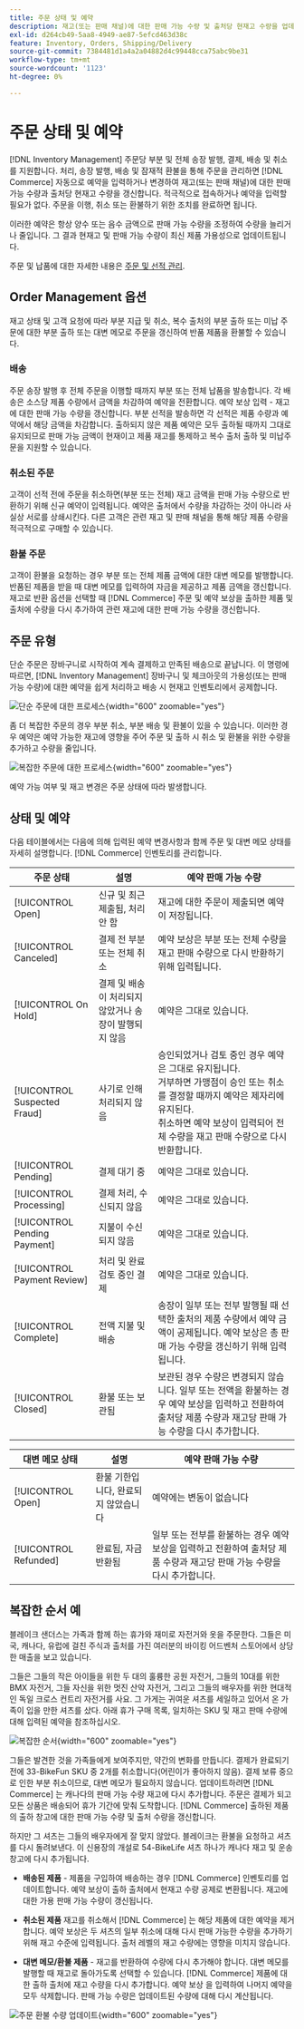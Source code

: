 ```yaml
---
title: 주문 상태 및 예약
description: 재고(또는 판매 채널)에 대한 판매 가능 수량 및 출처당 현재고 수량을 업데이트하는 자동 예약 입력 또는 변경사항에 대해 알아봅니다.
exl-id: d264cb49-5aa8-4949-ae87-5efcd463d38c
feature: Inventory, Orders, Shipping/Delivery
source-git-commit: 7384481d1a4a2a04882d4c99448cca75abc9be31
workflow-type: tm+mt
source-wordcount: '1123'
ht-degree: 0%

---
```


# 주문 상태 및 예약

[!DNL Inventory Management] 주문당 부분 및 전체 송장 발행, 결제, 배송 및 취소를 지원합니다. 처리, 송장 발행, 배송 및 잠재적 환불을 통해 주문을 관리하면 [!DNL Commerce] 자동으로 예약을 입력하거나 변경하여 재고(또는 판매 채널)에 대한 판매 가능 수량과 출처당 현재고 수량을 갱신합니다. 적극적으로 접속하거나 예약을 입력할 필요가 없다. 주문을 이행, 취소 또는 환불하기 위한 조치를 완료하면 됩니다.

이러한 예약은 항상 양수 또는 음수 금액으로 판매 가능 수량을 조정하여 수량을 늘리거나 줄입니다. 그 결과 현재고 및 판매 가능 수량이 최신 제품 가용성으로 업데이트됩니다.

주문 및 납품에 대한 자세한 내용은 [주문 및 선적 관리](shipments.md).

## Order Management 옵션

재고 상태 및 고객 요청에 따라 부분 지급 및 취소, 복수 출처의 부분 출하 또는 미납 주문에 대한 부분 출하 또는 대변 메모로 주문을 갱신하여 반품 제품을 환불할 수 있습니다.

### 배송

주문 송장 발행 후 전체 주문을 이행할 때까지 부분 또는 전체 납품을 발송합니다. 각 배송은 소스당 제품 수량에서 금액을 차감하여 예약을 전환합니다. 예약 보상 입력 - 재고에 대한 판매 가능 수량을 갱신합니다. 부분 선적을 발송하면 각 선적은 제품 수량과 예약에서 해당 금액을 차감합니다. 출하되지 않은 제품 예약은 모두 출하될 때까지 그대로 유지되므로 판매 가능 금액이 현재이고 제품 재고를 통제하고 복수 출처 출하 및 미납주문을 지원할 수 있습니다.

### 취소된 주문

고객이 선적 전에 주문을 취소하면(부분 또는 전체) 재고 금액을 판매 가능 수량으로 반환하기 위해 신규 예약이 입력됩니다. 예약은 출처에서 수량을 차감하는 것이 아니라 사실상 서로를 상쇄시킨다. 다른 고객은 관련 재고 및 판매 채널을 통해 해당 제품 수량을 적극적으로 구매할 수 있습니다.

### 환불 주문

고객이 환불을 요청하는 경우 부분 또는 전체 제품 금액에 대한 대변 메모를 발행합니다. 반품된 제품을 받을 때 대변 메모를 입력하여 자금을 제공하고 제품 금액을 갱신합니다. 재고로 반환 옵션을 선택할 때 [!DNL Commerce] 주문 및 예약 보상을 출하한 제품 및 출처에 수량을 다시 추가하여 관련 재고에 대한 판매 가능 수량을 갱신합니다.

## 주문 유형

단순 주문은 장바구니로 시작하여 계속 결제하고 만족된 배송으로 끝납니다. 이 명령에 따르면, [!DNL Inventory Management] 장바구니 및 체크아웃의 가용성(또는 판매 가능 수량)에 대한 예약을 쉽게 처리하고 배송 시 현재고 인벤토리에서 공제합니다.

![단순 주문에 대한 프로세스](assets/diagram-simple-order-flow.png){width="600" zoomable="yes"}

좀 더 복잡한 주문의 경우 부분 취소, 부분 배송 및 환불이 있을 수 있습니다. 이러한 경우 예약은 예약 가능한 재고에 영향을 주어 주문 및 출하 시 취소 및 환불을 위한 수량을 추가하고 수량을 줄입니다.

![복잡한 주문에 대한 프로세스](assets/diagram-complicated-order-flow.png){width="600" zoomable="yes"}

예약 가능 여부 및 재고 변경은 주문 상태에 따라 발생합니다.

## 상태 및 예약

다음 테이블에서는 다음에 의해 입력된 예약 변경사항과 함께 주문 및 대변 메모 상태를 자세히 설명합니다. [!DNL Commerce] 인벤토리를 관리합니다.

| 주문 상태 | 설명 | 예약 판매 가능 수량 |
|--|--|--|
| [!UICONTROL Open] | 신규 및 최근 제출됨, 처리 안 함 | 재고에 대한 주문이 제출되면 예약이 저장됩니다. |
| [!UICONTROL Canceled] | 결제 전 부분 또는 전체 취소 | 예약 보상은 부분 또는 전체 수량을 재고 판매 수량으로 다시 반환하기 위해 입력됩니다. |
| [!UICONTROL On Hold] | 결제 및 배송이 처리되지 않았거나 송장이 발행되지 않음 | 예약은 그대로 있습니다. |
| [!UICONTROL Suspected Fraud] | 사기로 인해 처리되지 않음 | 승인되었거나 검토 중인 경우 예약은 그대로 유지됩니다.<br/>거부하면 가맹점이 승인 또는 취소를 결정할 때까지 예약은 제자리에 유지된다.<br/>취소하면 예약 보상이 입력되어 전체 수량을 재고 판매 수량으로 다시 반환합니다. |
| [!UICONTROL Pending] | 결제 대기 중 | 예약은 그대로 있습니다. |
| [!UICONTROL Processing] | 결제 처리, 수신되지 않음 | 예약은 그대로 있습니다. |
| [!UICONTROL Pending Payment] | 지불이 수신되지 않음 | 예약은 그대로 있습니다. |
| [!UICONTROL Payment Review] | 처리 및 완료 검토 중인 결제 | 예약은 그대로 있습니다. |
| [!UICONTROL Complete] | 전액 지불 및 배송 | 송장이 일부 또는 전부 발행될 때 선택한 출처의 제품 수량에서 예약 금액이 공제됩니다. 예약 보상은 총 판매 가능 수량을 갱신하기 위해 입력됩니다. |
| [!UICONTROL Closed] | 환불 또는 보관됨 | 보관된 경우 수량은 변경되지 않습니다. 일부 또는 전액을 환불하는 경우 예약 보상을 입력하고 전환하여 출처당 제품 수량과 재고당 판매 가능 수량을 다시 추가합니다. |

| 대변 메모 상태 | 설명 | 예약 판매 가능 수량 |
|--|--|--|
| [!UICONTROL Open] | 환불 기한입니다, 완료되지 않았습니다 | 예약에는 변동이 없습니다 |
| [!UICONTROL Refunded] | 완료됨, 자금 반환됨 | 일부 또는 전부를 환불하는 경우 예약 보상을 입력하고 전환하여 출처당 제품 수량과 재고당 판매 가능 수량을 다시 추가합니다. |

## 복잡한 순서 예

블레이크 샌더스는 가족과 함께 하는 휴가와 재미로 자전거와 옷을 주문한다. 그들은 미국, 캐나다, 유럽에 걸친 주식과 출처를 가진 여러분의 바이킹 어드벤처 스토어에서 상당한 매출을 보고 있습니다.

그들은 그들의 작은 아이들을 위한 두 대의 훌륭한 공원 자전거, 그들의 10대를 위한 BMX 자전거, 그들 자신을 위한 멋진 산악 자전거, 그리고 그들의 배우자를 위한 현대적인 독일 크로스 컨트리 자전거를 사요. 그 가게는 귀여운 셔츠를 세일하고 있어서 온 가족이 입을 만한 셔츠를 샀다. 아래 휴가 구매 목록, 일치하는 SKU 및 재고 판매 수량에 대해 입력된 예약을 참조하십시오.

![복잡한 순서](assets/diagram-order-complex.png){width="600" zoomable="yes"}

그들은 발견한 것을 가족들에게 보여주지만, 약간의 변화를 만듭니다. 결제가 완료되기 전에 33-BikeFun SKU 중 2개를 취소합니다(어린이가 좋아하지 않음). 결제 보류 중으로 인한 부분 취소이므로, 대변 메모가 필요하지 않습니다. 업데이트하려면 [!DNL Commerce] 는 캐나다의 판매 가능 수량 재고에 다시 추가합니다. 주문은 결제가 되고 모든 상품은 배송되어 휴가 기간에 맞춰 도착합니다. [!DNL Commerce] 출하된 제품의 출하 창고에 대한 판매 가능 수량 및 출처 수량을 갱신합니다.

하지만 그 셔츠는 그들의 배우자에게 잘 맞지 않았다. 블레이크는 환불을 요청하고 셔츠를 다시 돌려보낸다. 이 신용장의 개설로 54-BikeLife 셔츠 하나가 캐나다 재고 및 운송 창고에 다시 추가됩니다.

- **배송된 제품** - 제품을 구입하여 배송하는 경우 [!DNL Commerce] 인벤토리를 업데이트합니다. 예약 보상이 출하 출처에서 현재고 수량 공제로 변환됩니다. 재고에 대한 가용 판매 가능 수량이 갱신됩니다.

- **취소된 제품** 재고를 취소해서 [!DNL Commerce] 는 해당 제품에 대한 예약을 제거합니다. 예약 보상은 두 셔츠의 일부 취소에 대해 다시 판매 가능한 수량을 추가하기 위해 재고 수준에 입력됩니다. 출처 레벨의 재고 수량에는 영향을 미치지 않습니다.

- **대변 메모/환불 제품** - 재고를 반환하여 수량에 다시 추가해야 합니다. 대변 메모를 발행할 때 재고로 돌아가도록 선택할 수 있습니다. [!DNL Commerce] 제품에 대한 출하 출처에 재고 수량을 다시 추가합니다. 예약 보상 을 입력하여 나머지 예약을 모두 삭제합니다. 판매 가능 수량은 업데이트된 수량에 대해 다시 계산됩니다.

![주문 환불 수량 업데이트](assets/diagram-order-refund.png){width="600" zoomable="yes"}

